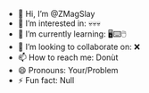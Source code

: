 - 👋 Hi, I’m @ZMagSlay
- 👀 I’m interested in: 💀💀💀
- 🌱 I’m currently learning: 🖥️⌨️🖱️
- 💞️ I’m looking to collaborate on: ❌
- 📫 How to reach me: Donùt
- 😄 Pronouns: Your/Problem
- ⚡ Fun fact: Null
